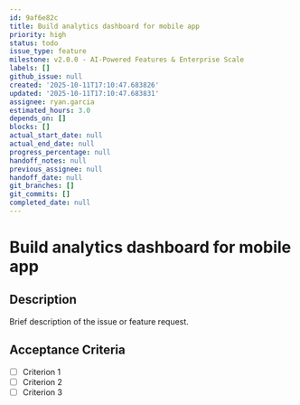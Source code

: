 ```yaml
---
id: 9af6e82c
title: Build analytics dashboard for mobile app
priority: high
status: todo
issue_type: feature
milestone: v2.0.0 - AI-Powered Features & Enterprise Scale
labels: []
github_issue: null
created: '2025-10-11T17:10:47.683826'
updated: '2025-10-11T17:10:47.683831'
assignee: ryan.garcia
estimated_hours: 3.0
depends_on: []
blocks: []
actual_start_date: null
actual_end_date: null
progress_percentage: null
handoff_notes: null
previous_assignee: null
handoff_date: null
git_branches: []
git_commits: []
completed_date: null
---
```


# Build analytics dashboard for mobile app

## Description

Brief description of the issue or feature request.

## Acceptance Criteria

- [ ] Criterion 1
- [ ] Criterion 2
- [ ] Criterion 3